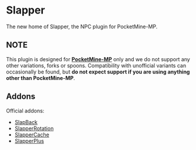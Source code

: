 # Slapper
The new home of Slapper, the NPC plugin for PocketMine-MP.

## NOTE
This plugin is designed for **[PocketMine-MP](https://github.com/pmmp/PocketMine-MP)** only and we do not support any other variations, forks or spoons.
Compatibility with unofficial variants can occasionally be found, but **do not expect support if you are using anything other than PocketMine-MP**.

## Addons

Official addons:
- [SlapBack](https://github.com/jojoe77777/SlapBack)
- [SlapperRotation](https://github.com/jojoe77777/SlapperRotation)
- [SlapperCache](https://github.com/jojoe77777/SlapperCache)
- [SlapperPlus](https://github.com/jojoe77777/SlapperPlus)
